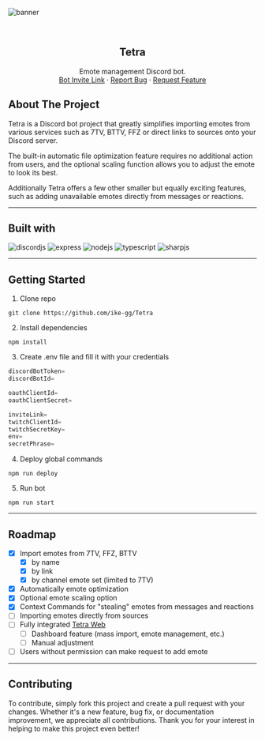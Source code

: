 ![banner](https://i.imgur.com/mjhd6j9.png)

<br />
<div align="center">
  <h2 align="center">Tetra</h2>

  <p align="center">
    Emote management Discord bot.
    <br />
    <a href="https://tetra.lol/invite">Bot Invite Link</a>
    ·
    <a href="https://github.com/ike-gg/Tetra/issues">Report Bug</a>
    ·
    <a href="https://github.com/ike-gg/Tetra/issues">Request Feature</a>
  </p>
</div>

## About The Project

Tetra is a Discord bot project that greatly simplifies importing emotes from various services such as 7TV, BTTV, FFZ or direct links to sources onto your Discord server.

The built-in automatic file optimization feature requires no additional action from users, and the optional scaling function allows you to adjust the emote to look its best.

Additionally Tetra offers a few other smaller but equally exciting features, such as adding unavailable emotes directly from messages or reactions.

---

## Built with

![discordjs](https://img.shields.io/badge/discord.js-000000?style=for-the-badge&logo=discord&logoColor=FFFFFF)
![express](https://img.shields.io/badge/express.js-000000?style=for-the-badge&logo=express&logoColor=FFFFFF)
![nodejs](https://img.shields.io/badge/nodejs-000000?style=for-the-badge&logo=nodedotjs&logoColor=FFFFFF)
![typescript](https://img.shields.io/badge/typescript-000000?style=for-the-badge&logo=typescript&logoColor=FFFFFF)
![sharpjs](https://img.shields.io/badge/sharp-000000?style=for-the-badge&logo=sharp&logoColor=FFFFFF)

---

## Getting Started

1. Clone repo

```
git clone https://github.com/ike-gg/Tetra
```

2. Install dependencies

```
npm install
```

3. Create .env file and fill it with your credentials

```go
discordBotToken=
discordBotId=

oauthClientId=
oauthClientSecret=

inviteLink=
twitchClientId=
twitchSecretKey=
env=
secretPhrase=
```

4. Deploy global commands

```
npm run deploy
```

5. Run bot

```
npm run start
```

---

## Roadmap

- [x] Import emotes from 7TV, FFZ, BTTV
  - [x] by name
  - [x] by link
  - [x] by channel emote set (limited to 7TV)
- [x] Automatically emote optimization
- [x] Optional emote scaling option
- [x] Context Commands for "stealing" emotes from messages and reactions
- [ ] Importing emotes directly from sources
- [ ] Fully integrated [Tetra Web](https://github.com/ike-gg/Tetra-web)
  - [ ] Dashboard feature (mass import, emote management, etc.)
  - [ ] Manual adjustment
- [ ] Users without permission can make request to add emote

---

## Contributing

To contribute, simply fork this project and create a pull request with your changes. Whether it's a new feature, bug fix, or documentation improvement, we appreciate all contributions. Thank you for your interest in helping to make this project even better!
